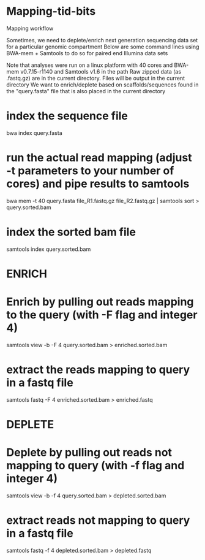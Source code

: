 # Mapping-tid-bits

Mapping workflow

Sometimes, we need to deplete/enrich next generation sequencing data set for a particular genomic compartment
Below are some command lines using BWA-mem + Samtools to do so for paired end Illumina data sets

Note that analyses were run on a linux platform with 40 cores and BWA-mem v0.7.15-r1140 and Samtools v1.6 in the path
Raw zipped data (as .fastq.gz) are in the current directory. Files will be output in the current directory
We want to enrich/deplete based on scaffolds/sequences found in the "query.fasta" file that is also placed in the current directory

# index the sequence file
bwa index query.fasta
# run the actual read mapping (adjust -t parameters to your number of cores) and pipe results to samtools
bwa mem -t 40 query.fasta file_R1.fastq.gz file_R2.fastq.gz | samtools sort > query.sorted.bam
# index the sorted bam file
samtools index query.sorted.bam

# ENRICH
# Enrich by pulling out reads mapping to the query (with -F flag and integer 4)
samtools view -b -F 4 query.sorted.bam > enriched.sorted.bam
# extract the reads mapping to query in a fastq file
samtools fastq -F 4 enriched.sorted.bam > enriched.fastq

# DEPLETE
# Deplete by pulling out reads not mapping to query (with -f flag and integer 4)
samtools view -b -f 4 query.sorted.bam > depleted.sorted.bam
# extract reads not mapping to query in a fastq file
samtools fastq -f 4 depleted.sorted.bam > depleted.fastq

